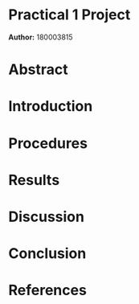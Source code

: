 # Practical 1 Project

**Author:** 180003815

# Abstract



# Introduction



# Procedures



# Results



# Discussion



# Conclusion



# References

